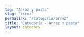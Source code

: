 ```yaml
---
tag: "Arroz y pasta"
slug: "arroz"
permalink: "/categoria/arroz"
title: "Categoría - Arroz y pasta"
layout: category
---
```

